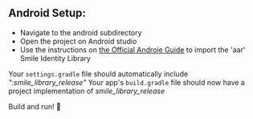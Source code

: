 ## Android Setup:
* Navigate to the android subdirectory
* Open the project on Android studio
* Use the instructions on [the Official Androie Guide](https://developer.android.com/studio/projects/android-library#AddDependency) to import the 'aar' Smile Identity Library

Your `settings.gradle` file should automatically include *":smile_library_release"*
Your app's `build.gradle` file should now have a project implementation of *smile_library_release*

Build and run! 🥳
